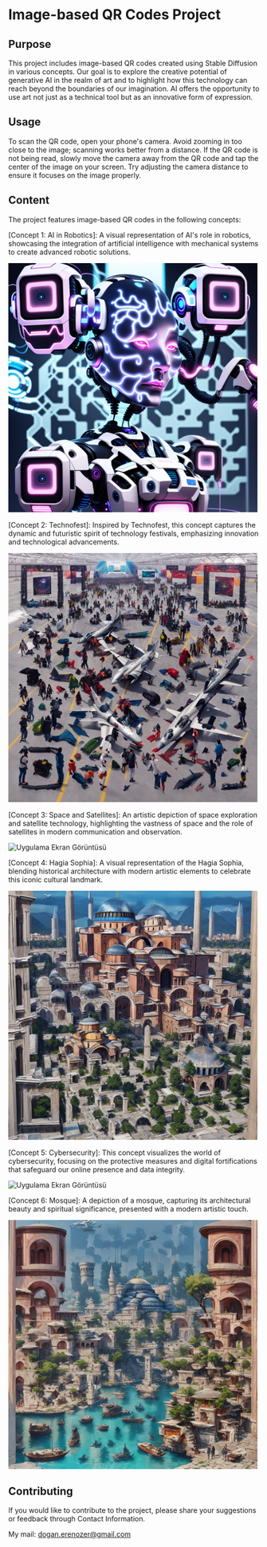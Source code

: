 
# Image-based QR Codes Project

## Purpose
This project includes image-based QR codes created using Stable Diffusion in various concepts. Our goal is to explore the creative potential of generative AI in the realm of art and to highlight how this technology can reach beyond the boundaries of our imagination. AI offers the opportunity to use art not just as a technical tool but as an innovative form of expression.
## Usage
To scan the QR code, open your phone's camera. Avoid zooming in too close to the image; scanning works better from a distance. If the QR code is not being read, slowly move the camera away from the QR code and tap the center of the image on your screen. Try adjusting the camera distance to ensure it focuses on the image properly.
## Content

The project features image-based QR codes in the following concepts:

[Concept 1: AI in Robotics]: A visual representation of AI's role in robotics, showcasing the integration of artificial intelligence with mechanical systems to create advanced robotic solutions.

<img src="https://github.com/ByErenOzer/Image-based-QR-Codes-Project/blob/main/AI%20in%20Robotics.png" alt="Uygulama Ekran Görüntüsü" width="500"/>



[Concept 2: Technofest]: Inspired by Technofest, this concept captures the dynamic and futuristic spirit of technology festivals, emphasizing innovation and technological advancements.

<img src="https://github.com/ByErenOzer/Image-based-QR-Codes-Project/blob/main/TEKNOFEST.png" alt="Uygulama Ekran Görüntüsü" width="500"/>


[Concept 3: Space and Satellites]: An artistic depiction of space exploration and satellite technology, highlighting the vastness of space and the role of satellites in modern communication and observation.

![Uygulama Ekran Görüntüsü](https://via.placeholder.com/468x300?text=App+Screenshot+Here)


[Concept 4: Hagia Sophia]: A visual representation of the Hagia Sophia, blending historical architecture with modern artistic elements to celebrate this iconic cultural landmark.

<img src="https://github.com/ByErenOzer/Image-based-QR-Codes-Project/blob/main/Hagia%20Sophia2.png" alt="Uygulama Ekran Görüntüsü" width="500"/>





[Concept 5: Cybersecurity]: This concept visualizes the world of cybersecurity, focusing on the protective measures and digital fortifications that safeguard our online presence and data integrity.

![Uygulama Ekran Görüntüsü](https://via.placeholder.com/468x300?text=App+Screenshot+Here)


[Concept 6: Mosque]: A depiction of a mosque, capturing its architectural beauty and spiritual significance, presented with a modern artistic touch.

<img src="https://github.com/ByErenOzer/Image-based-QR-Codes-Project/blob/main/istanbulmanzara.png" alt="Uygulama Ekran Görüntüsü" width="500"/>


## Contributing
If you would like to contribute to the project, please share your suggestions or feedback through Contact Information.

My mail: dogan.erenozer@gmail.com

  
